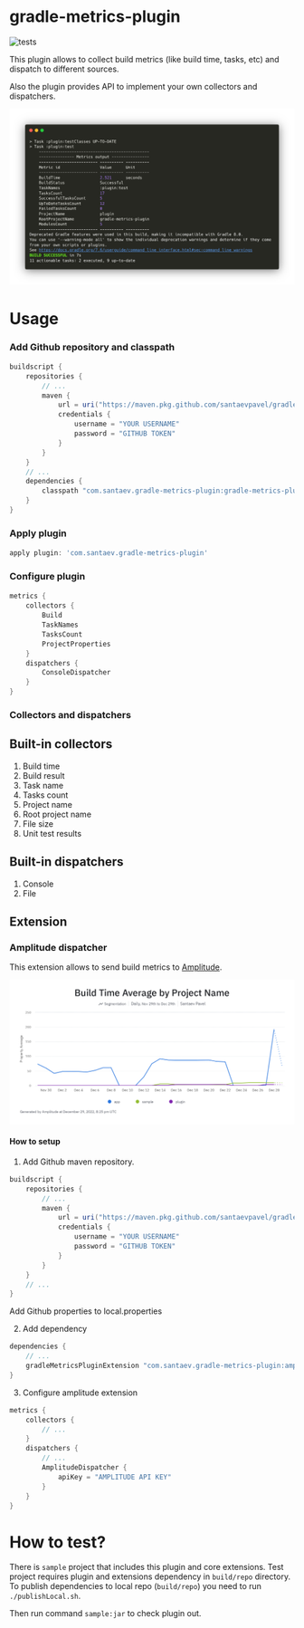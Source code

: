 # gradle-metrics-plugin

![tests](https://github.com/santaevpavel/gradle-metrics-plugin/actions/workflows/test.yml/badge.svg?branch=master)

This plugin allows to collect build metrics (like build time, tasks, etc) and dispatch to
different sources.

Also the plugin provides API to implement your own collectors and dispatchers.  

![Terminal](https://raw.githubusercontent.com/santaevpavel/gradle-metrics-plugin/master/raw/terminal_output.png)

# Usage

### Add Github repository and classpath

```groovy
buildscript {
    repositories {
        // ...
        maven {
            url = uri("https://maven.pkg.github.com/santaevpavel/gradle-metrics-plugin")
            credentials {
                username = "YOUR USERNAME"
                password = "GITHUB TOKEN"
            }
        }
    }
    // ...
    dependencies {
        classpath "com.santaev.gradle-metrics-plugin:gradle-metrics-plugin:1.0.0"
    }
}
```

### Apply plugin

```groovy
apply plugin: 'com.santaev.gradle-metrics-plugin'
```

### Configure plugin

```groovy
metrics {
    collectors {
        Build
        TaskNames
        TasksCount
        ProjectProperties
    }
    dispatchers {
        ConsoleDispatcher
    }
}

```
### Collectors and dispatchers

## Built-in collectors

1. Build time
2. Build result
3. Task name
4. Tasks count
5. Project name
6. Root project name
7. File size
8. Unit test results

## Built-in dispatchers

1. Console
2. File

## Extension

### Amplitude dispatcher 

This extension allows to send build metrics to [Amplitude](https://amplitude.com/). 

![AmplitudeChart](https://raw.githubusercontent.com/santaevpavel/gradle-metrics-plugin/master/raw/amplitude_chart.png)

#### How to setup

1. Add Github maven repository.
```groovy
buildscript {
    repositories {
        // ...
        maven {
            url = uri("https://maven.pkg.github.com/santaevpavel/gradle-metrics-plugin")
            credentials {
                username = "YOUR USERNAME"
                password = "GITHUB TOKEN"
            }
        }
    }
    // ...
}
```
Add Github properties to local.properties

2. Add dependency
```groovy
dependencies {
    // ...
    gradleMetricsPluginExtension "com.santaev.gradle-metrics-plugin:amplitude-extension:1.0.0"
}
```
3. Configure amplitude extension
```groovy
metrics {
    collectors {
        // ...
    }
    dispatchers {
        // ...
        AmplitudeDispatcher {
            apiKey = "AMPLITUDE API KEY"
        }
    }
}
```

# How to test?

There is `sample` project that includes this plugin and core extensions.
Test project requires plugin and extensions dependency in `build/repo` directory. 
To publish dependencies to local repo (`build/repo`) you need to run 
`./publishLocal.sh`.

Then run command `sample:jar` to check plugin out.